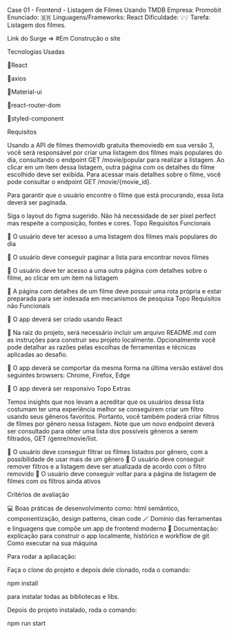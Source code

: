Case 01 - Frontend - Listagem de Filmes Usando TMDB
Empresa: Promobit
Enunciado: 🇧🇷
Linguagens/Frameworks: React
Dificuldade: 💡💡
Tarefa: Listagem dos filmes.

Link do Surge => #Em Construção o site

Tecnologias Usadas

📌React

📌axios

📌Material-ui

📌react-router-dom

📌styled-component

Requisitos 

Usando a API de filmes themovidb gratuita themoviedb em sua versão 3, você será responsável por criar uma listagem dos filmes mais populares do dia, consultando o endpoint GET /movie/popular para realizar a listagem. Ao clicar em um item dessa listagem, outra página com os detalhes do filme escolhido deve ser exibida. Para acessar mais detalhes sobre o filme, você pode consultar o endpoint GET /movie/{movie_id}.

Para garantir que o usuário encontre o filme que está procurando, essa lista deverá ser paginada.

Siga o layout do figma sugerido. Não há necessidade de ser pixel perfect mas respeite a composição, fontes e cores.
Topo
Requisitos Funcionais

🎥 O usuário deve ter acesso a uma listagem dos filmes mais populares do dia

🎥 O usuário deve conseguir paginar a lista para encontrar novos filmes

🎥 O usuário deve ter acesso a uma outra página com detalhes sobre o filme, ao clicar em um item na listagem

🎥 A página com detalhes de um filme deve possuir uma rota própria e estar preparada para ser indexada em mecanismos de pesquisa
Topo
Requisitos não Funcionais

🎥 O app deverá ser criado usando React

🎥 Na raiz do projeto, será necessário incluir um arquivo README.md com as instruções para construir seu projeto localmente. Opcionalmente você pode detalhar as razões pelas escolhas de ferramentas e técnicas aplicadas ao desafio.

🎥 O app deverá se comportar da mesma forma na última versão estável dos seguintes browsers: Chrome, Firefox, Edge

🎥 O app deverá ser responsivo
Topo
Extras

Temos insights que nos levam a acreditar que os usuários dessa lista costumam ter uma experiência melhor se conseguirem criar um filtro usando seus gêneros favoritos. Portanto, você também poderá criar filtros de filmes por gênero nessa listagem. Note que um novo endpoint deverá ser consultado para obter uma lista dos possíveis gêneros a serem filtrados, GET /genre/movie/list.

🎥 O usuário deve conseguir filtrar os filmes listados por gênero, com a possibilidade de usar mais de um gênero
🎥 O usuário deve conseguir remover filtros e a listagem deve ser atualizada de acordo com o filtro removido
🎥 O usuário deve conseguir voltar para a página de listagem de filmes com os filtros ainda ativos

Critérios de avaliação

💻 Boas práticas de desenvolvimento como: html semântico, componentização, design patterns, clean code
🪄 Domínio das ferramentas e linguagens que compõe um app de frontend moderno
📒 Documentação: explicação para construir o app localmente, histórico e workflow de git
Como executar na sua máquina

Para rodar a apliacação:

Faça o clone do projeto e depois dele clonado, roda o comando:

npm install 

para instalar todas as bibliotecas e libs.

Depois do projeto instalado, roda o comando:

npm run start

